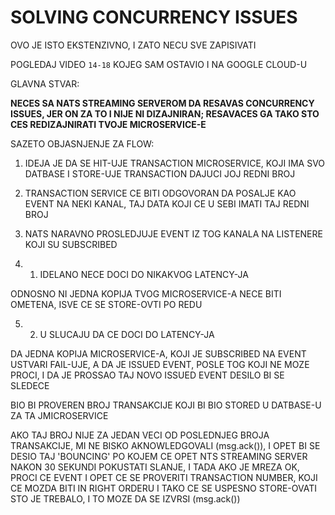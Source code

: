 # SOLVING CONCURRENCY ISSUES

OVO JE ISTO EKSTENZIVNO, I ZATO NECU SVE ZAPISIVATI

POGLEDAJ VIDEO `14-18` KOJEG SAM OSTAVIO I NA GOOGLE CLOUD-U

GLAVNA STVAR:

**NECES SA NATS STREAMING SERVEROM DA RESAVAS CONCURRENCY ISSUES, JER ON ZA TO I NIJE NI DIZAJNIRAN; RESAVACES GA TAKO STO CES REDIZAJNIRATI TVOJE MICROSERVICE-E**

SAZETO OBJASNJENJE ZA FLOW:

1. IDEJA JE DA SE HIT-UJE TRANSACTION MICROSERVICE, KOJI IMA SVO DATBASE I STORE-UJE TRANSACTION DAJUCI JOJ REDNI BROJ

2. TRANSACTION SERVICE CE BITI ODGOVORAN DA POSALJE KAO EVENT NA NEKI KANAL, TAJ DATA KOJI CE U SEBI IMATI TAJ REDNI BROJ

3. NATS NARAVNO PROSLEDJUJE EVENT IZ TOG KANALA NA LISTENERE KOJI SU SUBSCRIBED

4. 1. IDELANO NECE DOCI DO NIKAKVOG LATENCY-JA

ODNOSNO NI JEDNA KOPIJA TVOG MICROSERVICE-A NECE BITI OMETENA, ISVE CE SE STORE-OVTI PO REDU

5. 2. U SLUCAJU DA CE DOCI DO LATENCY-JA

DA JEDNA KOPIJA MICROSERVICE-A, KOJI JE SUBSCRIBED NA EVENT USTVARI FAIL-UJE, A DA JE ISSUED EVENT, POSLE TOG KOJI NE MOZE PROCI, I DA JE PROSSAO TAJ NOVO ISSUED EVENT DESILO BI SE SLEDECE

BIO BI PROVEREN BROJ TRANSAKCIJE KOJI BI BIO STORED U DATBASE-U ZA TA JMICROSERVICE

AKO TAJ BROJ NIJE ZA JEDAN VECI OD POSLEDNJEG BROJA TRANSAKCIJE, MI NE BISKO AKNOWLEDGOVALI (msg.ack()), I OPET BI SE DESIO TAJ 'BOUNCING' PO KOJEM CE OPET NTS STREAMING SERVER NAKON 30 SEKUNDI POKUSTATI SLANJE, I TADA AKO JE MREZA OK, PROCI CE EVENT I OPET CE SE PROVERITI TRANSACTION NUMBER, KOJI CE MOZDA BITI IN RIGHT ORDERU I TAKO CE SE USPESNO STORE-OVATI STO JE TREBALO, I TO MOZE DA SE IZVRSI (msg.ack())  
